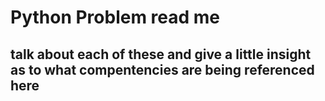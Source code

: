 # Python Problem read me 

## talk about each of these and give a little insight as to what compentencies are being referenced here